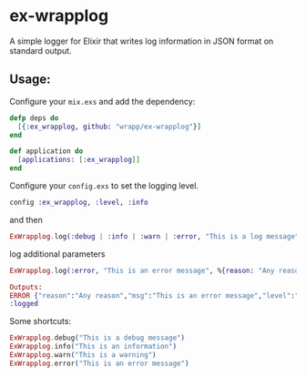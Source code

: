 # ex-wrapplog

A simple logger for Elixir that writes log information in JSON format on standard output.

## Usage:

Configure your `mix.exs` and add the dependency:

``` elixir
defp deps do
  [{:ex_wrapplog, github: "wrapp/ex-wrapplog"}]
end

def application do
  [applications: [:ex_wrapplog]]
end
```
Configure your `config.exs` to set the logging level.
``` elixir
config :ex_wrapplog, :level, :info
```

and then

``` elixir
ExWrapplog.log(:debug | :info | :warn | :error, "This is a log message")
```

log additional parameters

``` elixir
ExWrapplog.log(:error, "This is an error message", %{reason: "Any reason"})

Outputs:
ERROR {"reason":"Any reason","msg":"This is an error message","level":"error"}
:logged
```

Some shortcuts: 

``` elixir
ExWrapplog.debug("This is a debug message")
ExWrapplog.info("This is an information")
ExWrapplog.warn("This is a warning")
ExWrapplog.error("This is an error message")
```

